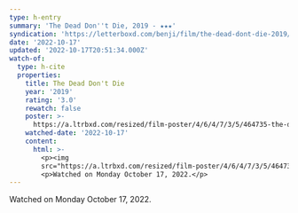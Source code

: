 ```yaml
---
type: h-entry
summary: 'The Dead Don''t Die, 2019 - ★★★'
syndication: 'https://letterboxd.com/benji/film/the-dead-dont-die-2019/'
date: '2022-10-17'
updated: '2022-10-17T20:51:34.000Z'
watch-of:
  type: h-cite
  properties:
    title: The Dead Don't Die
    year: '2019'
    rating: '3.0'
    rewatch: false
    poster: >-
      https://a.ltrbxd.com/resized/film-poster/4/6/4/7/3/5/464735-the-dead-don-t-die-0-600-0-900-crop.jpg?v=d01422458c
    watched-date: '2022-10-17'
    content:
      html: >-
        <p><img
        src="https://a.ltrbxd.com/resized/film-poster/4/6/4/7/3/5/464735-the-dead-don-t-die-0-600-0-900-crop.jpg?v=d01422458c"/></p>
        <p>Watched on Monday October 17, 2022.</p>
---
```

Watched on Monday October 17, 2022.
